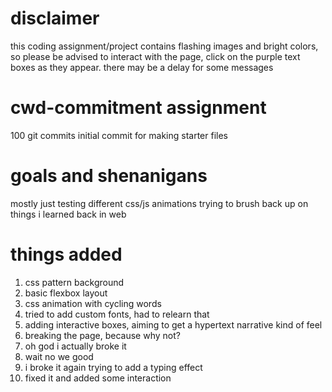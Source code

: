 # disclaimer
this coding assignment/project contains flashing images and bright colors, so please be advised
to interact with the page, click on the purple text boxes as they appear. there may be a delay for some messages


# cwd-commitment assignment
100 git commits
initial commit for making starter files

# goals and shenanigans
mostly just testing different css/js animations
trying to brush back up on things i learned back in web

# things added
1. css pattern background
1. basic flexbox layout
1. css animation with cycling words
1. tried to add custom fonts, had to relearn that
1. adding interactive boxes, aiming to get a hypertext narrative kind of feel
1. breaking the page, because why not?
1. oh god i actually broke it
1. wait no we good
1. i broke it again trying to add a typing effect
1. fixed it and added some interaction

